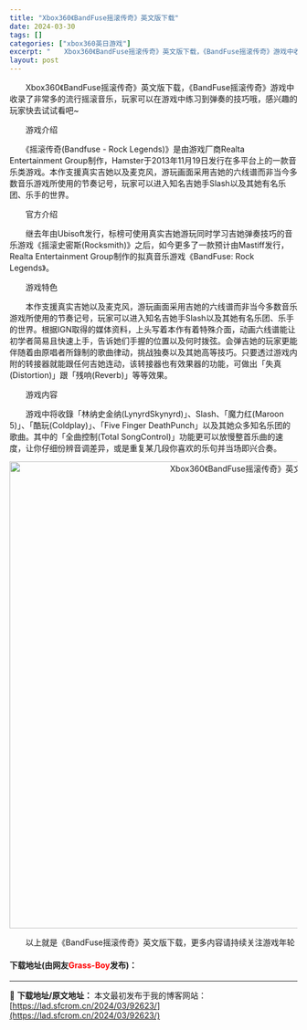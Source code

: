 ```yaml
---
title: "Xbox360《BandFuse摇滚传奇》英文版下载"
date: 2024-03-30
tags: []
categories: ["xbox360英日游戏"]
excerpt: "　　Xbox360《BandFuse摇滚传奇》英文版下载，《BandFuse摇滚传奇》游戏中收录了非常多的流行摇滚音乐，玩家可以在游戏中练习到弹奏的技巧哦，感兴趣的玩家快去试试看吧~ 　　游戏介绍 　　《摇滚传奇(Bandfuse - Rock Legends)》是由游戏厂商Realta Enter&hellip;"
layout: post
---
```


 <p>　　Xbox360《BandFuse摇滚传奇》英文版下载，《BandFuse摇滚传奇》游戏中收录了非常多的流行摇滚音乐，玩家可以在游戏中练习到弹奏的技巧哦，感兴趣的玩家快去试试看吧~</p> <p>　　游戏介绍</p> <p>　　《摇滚传奇(Bandfuse - Rock Legends)》是由游戏厂商Realta Entertainment Group制作，Hamster于2013年11月19日发行在多平台上的一款音乐类游戏。本作支援真实吉她以及麦克风，游玩画面采用吉她的六线谱而非当今多数音乐游戏所使用的节奏记号，玩家可以进入知名吉她手Slash以及其她有名乐团、乐手的世界。</p> <p>　　官方介绍</p> <p>　　继去年由Ubisoft发行，标榜可使用真实吉她游玩同时学习吉她弹奏技巧的音乐游戏《摇滚史密斯(Rocksmith)》之后，如今更多了一款预计由Mastiff发行，Realta Entertainment Group制作的拟真音乐游戏《BandFuse: Rock Legends》。</p> <p>　　游戏特色</p> <p>　　本作支援真实吉她以及麦克风，游玩画面采用吉她的六线谱而非当今多数音乐游戏所使用的节奏记号，玩家可以进入知名吉她手Slash以及其她有名乐团、乐手的世界。根据IGN取得的媒体资料，上头写着本作有着特殊介面，动画六线谱能让初学者简易且快速上手，告诉她们手握的位置以及何时拨弦。会弹吉她的玩家更能伴随着由原唱者所錄制的歌曲律动，挑战独奏以及其她高等技巧。只要透过游戏内附的转接器就能跟任何吉她连动，该转接器也有效果器的功能，可做出「失真(Distortion)」跟「残响(Reverb)」等等效果。</p> <p>　　游戏内容</p> <p>　　游戏中将收錄「林纳史金纳(LynyrdSkynyrd)」、Slash、「魔力红(Maroon 5)」、「酷玩(Coldplay)」、「Five Finger DeathPunch」以及其她众多知名乐团的歌曲。其中的「全曲控制(Total SongControl)」功能更可以放慢整首乐曲的速度，让你仔细份辨音调差异，或是重复某几段你喜欢的乐句并当场即兴合奏。</p> <p align="center"><img align="" border="0" src="https://lad.sfcrom.cn/wp-content/uploads/2024/03/20240330_6607d5480fa67.jpg" width="818" alt="Xbox360《BandFuse摇滚传奇》英文版下载" /></p> <p>　　以上就是《BandFuse摇滚传奇》英文版下载，更多内容请持续关注游戏年轮</p> <p><h4>下载地址(由网友<font color="red">Grass-Boy</font>发布)：</h4></p> 

---
📖 **下载地址/原文地址：** 本文最初发布于我的博客网站：[https://lad.sfcrom.cn/2024/03/92623/](https://lad.sfcrom.cn/2024/03/92623/)
